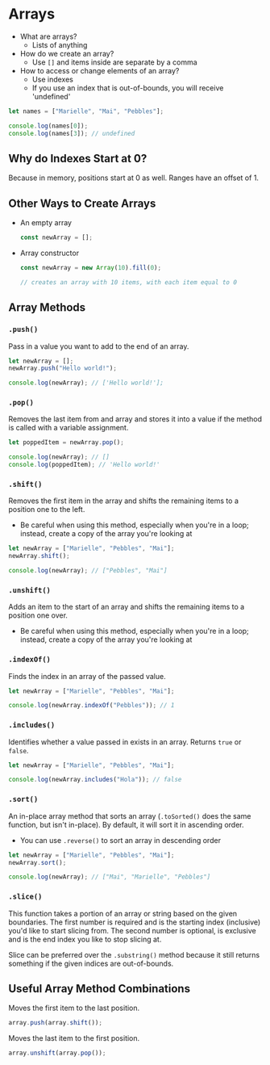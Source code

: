 # Arrays

- What are arrays?
  - Lists of anything
- How do we create an array?
  - Use `[]` and items inside are separate by a comma
- How to access or change elements of an array?
  - Use indexes
  - If you use an index that is out-of-bounds, you will receive 'undefined'

```js
let names = ["Marielle", "Mai", "Pebbles"];

console.log(names[0]);
console.log(names[3]); // undefined
```

## Why do Indexes Start at 0?

Because in memory, positions start at 0 as well. Ranges have an offset of 1.

## Other Ways to Create Arrays

- An empty array

  ```js
  const newArray = [];
  ```

- Array constructor

  ```js
  const newArray = new Array(10).fill(0);

  // creates an array with 10 items, with each item equal to 0
  ```

## Array Methods

### `.push()`

Pass in a value you want to add to the end of an array.

```js
let newArray = [];
newArray.push("Hello world!");

console.log(newArray); // ['Hello world!'];
```

### `.pop()`

Removes the last item from and array and stores it into a value if the method is called with a variable assignment.

```js
let poppedItem = newArray.pop();

console.log(newArray); // []
console.log(poppedItem); // 'Hello world!'
```

### `.shift()`

Removes the first item in the array and shifts the remaining items to a position one to the left.

- Be careful when using this method, especially when you're in a loop; instead, create a copy of the array you're looking at

```js
let newArray = ["Marielle", "Pebbles", "Mai"];
newArray.shift();

console.log(newArray); // ["Pebbles", "Mai"]
```

### `.unshift()`

Adds an item to the start of an array and shifts the remaining items to a position one over.

- Be careful when using this method, especially when you're in a loop; instead, create a copy of the array you're looking at

### `.indexOf()`

Finds the index in an array of the passed value.

```js
let newArray = ["Marielle", "Pebbles", "Mai"];

console.log(newArray.indexOf("Pebbles")); // 1
```

### `.includes()`

Identifies whether a value passed in exists in an array. Returns `true` or `false`.

```js
let newArray = ["Marielle", "Pebbles", "Mai"];

console.log(newArray.includes("Hola")); // false
```

### `.sort()`

An in-place array method that sorts an array (`.toSorted()` does the same function, but isn't in-place). By default, it will sort it in ascending order.

- You can use `.reverse()` to sort an array in descending order

```js
let newArray = ["Marielle", "Pebbles", "Mai"];
newArray.sort();

console.log(newArray); // ["Mai", "Marielle", "Pebbles"]
```

### `.slice()`

This function takes a portion of an array or string based on the given boundaries. The first number is required and is the starting index (inclusive) you'd like to start slicing from. The second number is optional, is exclusive and is the end index you like to stop slicing at.

Slice can be preferred over the `.substring()` method because it still returns something if the given indices are out-of-bounds.

## Useful Array Method Combinations

Moves the first item to the last position.

```js
array.push(array.shift());
```

Moves the last item to the first position.

```js
array.unshift(array.pop());
```

